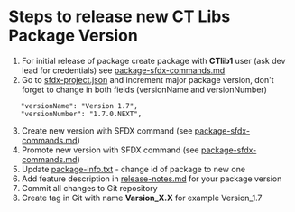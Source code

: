 # Steps to release new CT Libs Package Version

1) For initial release of package create package with **CTlib1** user (ask dev lead for credentials) see [package-sfdx-commands.md](/doc/package-sfdx-commands.md)
2) Go to [sfdx-project.json](/sfdx-project.json) and increment major package version, don't forget to change in both fields (versionName and versionNumber) 

```
   "versionName": "Version 1.7",
   "versionNumber": "1.7.0.NEXT",
```

3) Create new version with SFDX command (see [package-sfdx-commands.md](/doc/package-sfdx-commands.md))
4) Promote new version with SFDX command (see [package-sfdx-commands.md](/doc/package-sfdx-commands.md))
5) Update [package-info.txt](/doc/package-info.txt) - change id of package to new one
6) Add feature description in [release-notes.md](/doc/release-notes.md) for your package version
7) Commit all changes to Git repository
8) Create tag in Git with name **Varsion_X.X** for example Version_1.7